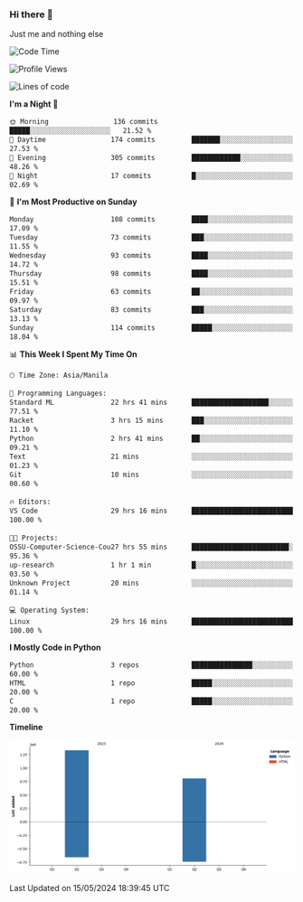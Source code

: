 ### Hi there 👋

Just me and nothing else


<!--START_SECTION:waka-->
![Code Time](http://img.shields.io/badge/Code%20Time-276%20hrs%209%20mins-blue)

![Profile Views](http://img.shields.io/badge/Profile%20Views-10-blue)

![Lines of code](https://img.shields.io/badge/From%20Hello%20World%20I%27ve%20Written-2.1%20million%20lines%20of%20code-blue)

**I'm a Night 🦉** 

```text
🌞 Morning                136 commits         █████░░░░░░░░░░░░░░░░░░░░   21.52 % 
🌆 Daytime                174 commits         ███████░░░░░░░░░░░░░░░░░░   27.53 % 
🌃 Evening                305 commits         ████████████░░░░░░░░░░░░░   48.26 % 
🌙 Night                  17 commits          █░░░░░░░░░░░░░░░░░░░░░░░░   02.69 % 
```
📅 **I'm Most Productive on Sunday** 

```text
Monday                   108 commits         ████░░░░░░░░░░░░░░░░░░░░░   17.09 % 
Tuesday                  73 commits          ███░░░░░░░░░░░░░░░░░░░░░░   11.55 % 
Wednesday                93 commits          ████░░░░░░░░░░░░░░░░░░░░░   14.72 % 
Thursday                 98 commits          ████░░░░░░░░░░░░░░░░░░░░░   15.51 % 
Friday                   63 commits          ██░░░░░░░░░░░░░░░░░░░░░░░   09.97 % 
Saturday                 83 commits          ███░░░░░░░░░░░░░░░░░░░░░░   13.13 % 
Sunday                   114 commits         █████░░░░░░░░░░░░░░░░░░░░   18.04 % 
```


📊 **This Week I Spent My Time On** 

```text
🕑︎ Time Zone: Asia/Manila

💬 Programming Languages: 
Standard ML              22 hrs 41 mins      ███████████████████░░░░░░   77.51 % 
Racket                   3 hrs 15 mins       ███░░░░░░░░░░░░░░░░░░░░░░   11.10 % 
Python                   2 hrs 41 mins       ██░░░░░░░░░░░░░░░░░░░░░░░   09.21 % 
Text                     21 mins             ░░░░░░░░░░░░░░░░░░░░░░░░░   01.23 % 
Git                      10 mins             ░░░░░░░░░░░░░░░░░░░░░░░░░   00.60 % 

🔥 Editors: 
VS Code                  29 hrs 16 mins      █████████████████████████   100.00 % 

🐱‍💻 Projects: 
OSSU-Computer-Science-Cou27 hrs 55 mins      ████████████████████████░   95.36 % 
up-research              1 hr 1 min          █░░░░░░░░░░░░░░░░░░░░░░░░   03.50 % 
Unknown Project          20 mins             ░░░░░░░░░░░░░░░░░░░░░░░░░   01.14 % 

💻 Operating System: 
Linux                    29 hrs 16 mins      █████████████████████████   100.00 % 
```

**I Mostly Code in Python** 

```text
Python                   3 repos             ███████████████░░░░░░░░░░   60.00 % 
HTML                     1 repo              █████░░░░░░░░░░░░░░░░░░░░   20.00 % 
C                        1 repo              █████░░░░░░░░░░░░░░░░░░░░   20.00 % 
```



**Timeline**

![Lines of Code chart](https://raw.githubusercontent.com/brutist/brutist/main/assets/bar_graph.png)


 Last Updated on 15/05/2024 18:39:45 UTC
<!--END_SECTION:waka-->
